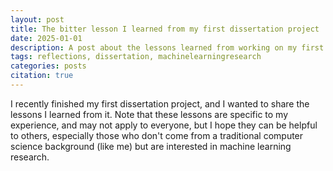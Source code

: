 ```yaml
---
layout: post
title: The bitter lesson I learned from my first dissertation project
date: 2025-01-01
description: A post about the lessons learned from working on my first dissertation project.
tags: reflections, dissertation, machinelearningresearch
categories: posts
citation: true
---
```


I recently finished my first dissertation project, and I wanted to share the lessons I learned from it. 
Note that these lessons are specific to my experience, and may not apply to everyone, but I hope they can be helpful to others,
especially those who don't come from a traditional computer science background (like me) but are interested 
in machine learning research.